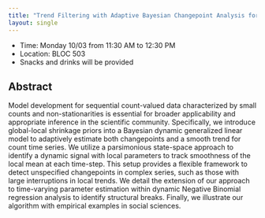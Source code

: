 ```yaml
---
title: "Trend Filtering with Adaptive Bayesian Changepoint Analysis for Count Time Series"
layout: single
---
```


- Time: Monday 10/03 from 11:30 AM to 12:30 PM
- Location: BLOC 503
- Snacks and drinks will be provided

## Abstract

Model development for sequential count-valued data characterized by small counts and non-stationarities is essential for broader applicability and appropriate inference in the scientific community. Specifically, we introduce global-local shrinkage priors into a Bayesian dynamic generalized linear model to adaptively estimate both changepoints and a smooth trend for count time series. We utilize a parsimonious state-space approach to identify a dynamic signal with local parameters to track smoothness of the local mean at each time-step. This setup provides a flexible framework to detect unspecified changepoints in complex series, such as those with large interruptions in local trends. We detail the extension of our approach to time-varying parameter estimation within dynamic Negative Binomial regression analysis to identify structural breaks. Finally, we illustrate our algorithm with empirical examples in social sciences.

